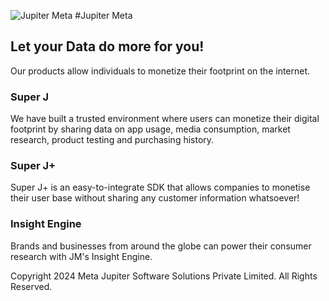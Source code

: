 ![Jupiter Meta](https://jupitermeta.io/JMLOGO.svg)
#Jupiter Meta

## Let your Data do more for you!
Our products allow individuals to monetize their footprint on the internet.

### Super J
We have built a trusted environment where users can monetize their digital footprint by sharing data on app usage, media consumption, market research, product testing and purchasing history.

### Super J+
Super J+ is an easy-to-integrate SDK that allows companies to monetise their user base without sharing any customer information whatsoever!

### Insight Engine
Brands and businesses from around the globe can power their consumer research with JM's Insight Engine.

Copyright 2024 Meta Jupiter Software Solutions Private Limited.
All Rights Reserved.
